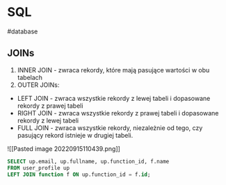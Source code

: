 # SQL
#database

## JOINs
1. INNER JOIN - zwraca rekordy, które mają pasujące wartości w obu tabelach
2. OUTER JOINs:
- LEFT JOIN - zwraca wszystkie rekordy z lewej tabeli i dopasowane rekordy z prawej tabeli
- RIGHT JOIN - zwraca wszystkie rekordy z prawej tabeli i dopasowane rekordy z lewej tabeli
- FULL JOIN - zwraca wszystkie rekordy, niezależnie od tego, czy pasujący rekord istnieje w drugiej tabeli.

![[Pasted image 20220915110439.png]]

```sql
SELECT up.email, up.fullname, up.function_id, f.name
FROM user_profile up
LEFT JOIN function f ON up.function_id = f.id;
```